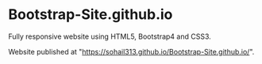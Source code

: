 # Bootstrap-Site.github.io
Fully responsive website using HTML5, Bootstrap4 and CSS3.


Website published at "https://sohail313.github.io/Bootstrap-Site.github.io/".
